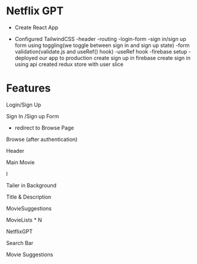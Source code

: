 # Netflix GPT

- Create React App

- Configured TailwindCSS
-header
-routing
-login-form
-sign in/sign up form using toggling(we toggle between sign in and sign up state)
-form validation(validate.js and useRef() hook)
-useRef hook
-firebase setup
-deployed our app to production
create sign up in firebase
create sign in using api
created redux store with user slice



# Features

Login/Sign Up

Sign In /Sign up Form

- redirect to Browse Page

Browse (after authentication)

Header

Main Movie

I

Tailer in Background

Title & Description

MovieSuggestions

MovieLists * N

NetflixGPT

Search Bar

Movie Suggestions